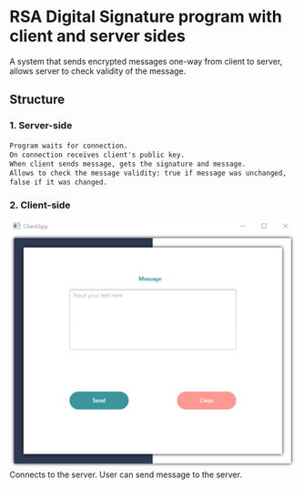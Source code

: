# RSA Digital Signature program with client and server sides

A system that sends encrypted messages one-way from client to server, allows server to check validity of the message.


## Structure
### 1. Server-side    
    Program waits for connection.
    On connection receives client's public key.
    When client sends message, gets the signature and message.
    Allows to check the message validity: true if message was unchanged, false if it was changed.
    
### 2. Client-side
![client-side view](/img/client.png)
    Connects to the server.
    User can send message to the server.
    
